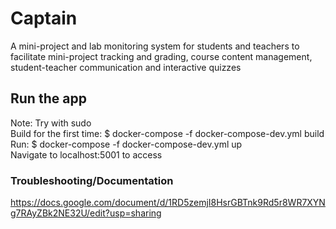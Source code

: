 # Captain
A mini-project and lab monitoring system for students and teachers to facilitate mini-project tracking and grading, course content management, student-teacher communication and interactive quizzes

## Run the app    
Note: Try with sudo   
Build for the first time:
$ docker-compose -f docker-compose-dev.yml build    
Run:
$ docker-compose -f docker-compose-dev.yml up    
Navigate to localhost:5001 to access 

### Troubleshooting/Documentation  
https://docs.google.com/document/d/1RD5zemjI8HsrGBTnk9Rd5r8WR7XYNg7RAyZBk2NE32U/edit?usp=sharing
